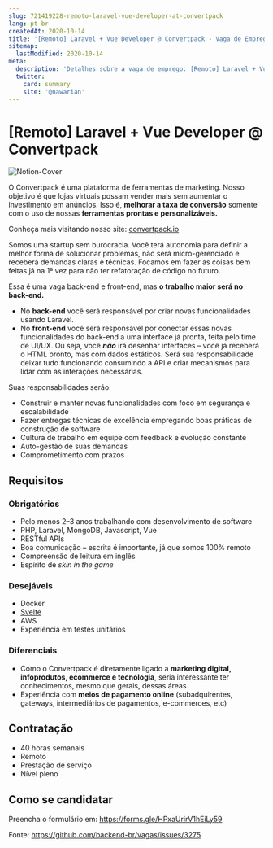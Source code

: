 ```yaml
---
slug: 721419228-remoto-laravel-vue-developer-at-convertpack
lang: pt-br
createdAt: 2020-10-14
title: '[Remoto] Laravel + Vue Developer @ Convertpack - Vaga de Emprego'
sitemap:
  lastModified: 2020-10-14
meta:
  description: 'Detalhes sobre a vaga de emprego: [Remoto] Laravel + Vue Developer @ Convertpack'
  twitter:
    card: summary
    site: '@nawarian'
---
```


# [Remoto] Laravel + Vue Developer @ Convertpack


![Notion-Cover](https://user-images.githubusercontent.com/741969/95989177-4ed06080-0e00-11eb-8cba-9f9a70832310.png)


O Convertpack é uma plataforma de ferramentas de marketing. Nosso objetivo é que lojas virtuais possam vender mais sem aumentar o investimento em anúncios. Isso é, **melhorar a taxa de conversão** somente com o uso de nossas **ferramentas prontas e personalizáveis.**

Conheça mais visitando nosso site: [convertpack.io](https://convertpack.io/pt)

Somos uma startup sem burocracia. Você terá autonomia para definir a melhor forma de solucionar problemas, não será micro-gerenciado e receberá demandas claras e técnicas. Focamos em fazer as coisas bem feitas já na 1ª vez para não ter refatoração de código no futuro.

Essa é uma vaga back-end e front-end, mas **o trabalho maior será no back-end.**

- No **back-end** você será responsável por criar novas funcionalidades usando Laravel.
- No **front-end** você será responsável por conectar essas novas funcionalidades do back-end a uma interface já pronta, feita pelo time de UI/UX. Ou seja, você ***não*** irá desenhar interfaces – você já receberá o HTML pronto, mas com dados estáticos. Será sua responsabilidade deixar tudo funcionando consumindo a API e criar mecanismos para lidar com as interações necessárias.

Suas responsabilidades serão:

- Construir e manter novas funcionalidades com foco em segurança e escalabilidade
- Fazer entregas técnicas de excelência empregando boas práticas de construção de software
- Cultura de trabalho em equipe com feedback e evolução constante
- Auto-gestão de suas demandas
- Comprometimento com prazos

## Requisitos

### Obrigatórios

- Pelo menos 2–3 anos trabalhando com desenvolvimento de software
- PHP, Laravel, MongoDB, Javascript, Vue
- RESTful APIs
- Boa comunicação – escrita é importante, já que somos 100% remoto
- Compreensão de leitura em inglês
- Espírito de *skin in the game*

### Desejáveis

- Docker
- [Svelte](https://svelte.dev/)
- AWS
- Experiência em testes unitários

### Diferenciais

- Como o Convertpack é diretamente ligado a **marketing digital, infoprodutos, ecommerce e tecnologia**, seria interessante ter conhecimentos, mesmo que gerais, dessas áreas
- Experiência com **meios de pagamento online** (subadquirentes, gateways, intermediários de pagamentos, e-commerces, etc)

## Contratação

- 40 horas semanais
- Remoto
- Prestação de serviço
- Nível pleno

## Como se candidatar

Preencha o formulário em: https://forms.gle/HPxaUrirV1hEiLy59

Fonte: https://github.com/backend-br/vagas/issues/3275